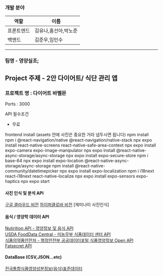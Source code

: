 ### 개발 분야
|역할|이름|
|-----|--------|
|프론트엔드|김유나,홍선아,박노준|
|백엔드|김준우,임민수|
---------------------------------
### 팀명 - 영양실조;
## Project 주제 - 2안 다이어트/ 식단 관리 앱
### 프로젝트 명 : 다이어트 바벨몬

Ports : 3000

API 필수조건
- 무료

frontend install (assets 안에 사진은 중요한 거라 냅두시면 됩니다)
npm install
npm i @react-navigation/native @react-navigation/native-stack
npx expo install react-native-screens react-native-safe-area-context
npx expo install expo-camera expo-image-manipulator
npx expo install @react-native-async-storage/async-storage
npx expo install expo-secure-store
npm i base-64
npx expo install expo-location @react-native-async-storage/async-storage
npm install @react-native-community/datetimepicker
npx expo install expo-localization
npm i i18next react-i18next react-native-localize
npx expo install expo-sensors expo-haptics
npx expo start


#### 사진 인식 및 분석 API
[구글 클라우드 비전](https://cloud.google.com/vision)
[하이퍼클로바 비전](https://clova.ai/tech-blog/hyperclova-x-vision-%ED%95%98%EC%9D%B4%ED%8D%BC%ED%81%B4%EB%A1%9C%EB%B0%94-%EB%88%88%EC%9D%84-%EB%9C%A8%EB%8B%A4)
[제미나이 사진인식]

#### 음식 / 영양학 데이터 API
[Nutirition API - 영양정보 및 음식 API](https://api-ninjas.com/api/nutrition)<br>
[USDA FoodData Central - 미농무부 식품데이터 센터 API](https://fdc.nal.usda.gov/api-guide)<br>
[식품의약품안전처 - 행정안전부 공공데이터포털 식품영양정보 Open API](https://www.data.go.kr/tcs/dss/selectStdDataDetailView.do#tab_layer_open)<br>
[Fatsecret API](https://platform.fatsecret.com/api-demo)<br>
#### DataBase (CSV,JSON...etc)
[전국통합식품영양성분정보(음식)표준데이터](https://www.data.go.kr/data/15100070/standard.do)<br>
